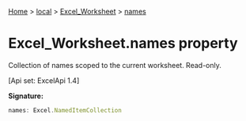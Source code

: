 [Home](./index) &gt; [local](local.md) &gt; [Excel\_Worksheet](local.excel_worksheet.md) &gt; [names](local.excel_worksheet.names.md)

# Excel\_Worksheet.names property

Collection of names scoped to the current worksheet. Read-only. 

 \[Api set: ExcelApi 1.4\]

**Signature:**
```javascript
names: Excel.NamedItemCollection
```
